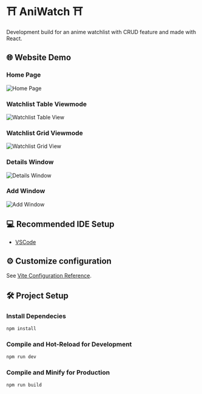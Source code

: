 # ⛩️ AniWatch ⛩️
Development build for an anime watchlist with CRUD feature and made with React.


## 🌐 Website Demo
### Home Page
![Home Page](https://imgur.com/UrugRMP)

### Watchlist Table Viewmode
![Watchlist Table View](https://imgur.com/DUOUCaD)

### Watchlist Grid Viewmode
![Watchlist Grid View](https://imgur.com/NPzDuRo)

### Details Window
![Details Window](https://imgur.com/urggTBs)

### Add Window
![Add Window](https://imgur.com/LzzyPdb)


## 💻 Recommended IDE Setup

- [VSCode](https://code.visualstudio.com/)


## ⚙️ Customize configuration

See [Vite Configuration Reference](https://vitejs.dev/config/).


## 🛠️ Project Setup

### Install Dependecies
```sh
npm install
```

### Compile and Hot-Reload for Development

```sh
npm run dev
```

### Compile and Minify for Production

```sh
npm run build
```

